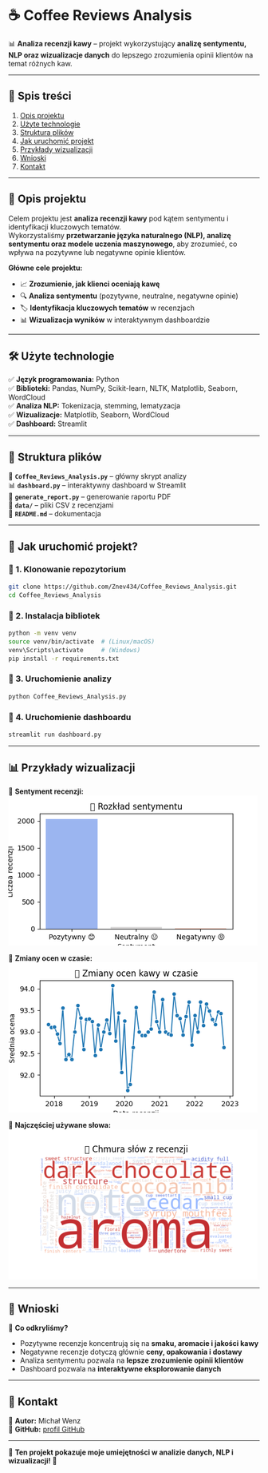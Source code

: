 # ☕ Coffee Reviews Analysis

📊 **Analiza recenzji kawy** – projekt wykorzystujący **analizę sentymentu, NLP oraz wizualizacje danych** do lepszego zrozumienia opinii klientów na temat różnych kaw.

---

## 📌 **Spis treści**
1. [Opis projektu](#opis-projektu)
2. [Użyte technologie](#użyte-technologie)
3. [Struktura plików](#struktura-plików)
4. [Jak uruchomić projekt](#jak-uruchomić-projekt)
5. [Przykłady wizualizacji](#przykłady-wizualizacji)
6. [Wnioski](#wnioski)
7. [Kontakt](#kontakt)

---

## 📌 **Opis projektu**
Celem projektu jest **analiza recenzji kawy** pod kątem sentymentu i identyfikacji kluczowych tematów.  
Wykorzystaliśmy **przetwarzanie języka naturalnego (NLP), analizę sentymentu oraz modele uczenia maszynowego**, aby zrozumieć, co wpływa na pozytywne lub negatywne opinie klientów.

**Główne cele projektu:**
- 📈 **Zrozumienie, jak klienci oceniają kawę**  
- 🔍 **Analiza sentymentu** (pozytywne, neutralne, negatywne opinie)  
- 🏷 **Identyfikacja kluczowych tematów** w recenzjach  
- 📊 **Wizualizacja wyników** w interaktywnym dashboardzie  

---

## 🛠 **Użyte technologie**
✅ **Język programowania:** Python  
✅ **Biblioteki:** Pandas, NumPy, Scikit-learn, NLTK, Matplotlib, Seaborn, WordCloud  
✅ **Analiza NLP:** Tokenizacja, stemming, lematyzacja  
✅ **Wizualizacje:** Matplotlib, Seaborn, WordCloud  
✅ **Dashboard:** Streamlit  

---

## 📂 **Struktura plików**
📄 **`Coffee_Reviews_Analysis.py`** – główny skrypt analizy  
📊 **`dashboard.py`** – interaktywny dashboard w Streamlit  
📄 **`generate_report.py`** – generowanie raportu PDF  
📂 **`data/`** – pliki CSV z recenzjami  
📄 **`README.md`** – dokumentacja  

---

## 🚀 **Jak uruchomić projekt?**
### 🔹 1. Klonowanie repozytorium  
```bash
git clone https://github.com/Znev434/Coffee_Reviews_Analysis.git
cd Coffee_Reviews_Analysis
```
### 🔹 2. Instalacja bibliotek  
```bash
python -m venv venv
source venv/bin/activate  # (Linux/macOS)
venv\Scripts\activate     # (Windows)
pip install -r requirements.txt
```
### 🔹 3. Uruchomienie analizy  
```bash
python Coffee_Reviews_Analysis.py
```
### 🔹 4. Uruchomienie dashboardu  
```bash
streamlit run dashboard.py
```

---

## 📊 **Przykłady wizualizacji**  
🔹 **Sentyment recenzji:**  
![Sentyment](visualizations/sentyment_chart.png)

🔹 **Zmiany ocen w czasie:**  
![Oceny](visualizations/rating_over_time.png)  

🔹 **Najczęściej używane słowa:**  
![Wordcloud](visualizations/wordcloud.png)

---

## 📌 **Wnioski**
📌 **Co odkryliśmy?**  
- Pozytywne recenzje koncentrują się na **smaku, aromacie i jakości kawy**  
- Negatywne recenzje dotyczą głównie **ceny, opakowania i dostawy**  
- Analiza sentymentu pozwala na **lepsze zrozumienie opinii klientów**  
- Dashboard pozwala na **interaktywne eksplorowanie danych**  

---

## 📩 **Kontakt**
👤 **Autor:** Michał Wenz  
🔗 **GitHub:** [profil GitHub](https://github.com/Znev434)  
 

---

🎯 **Ten projekt pokazuje moje umiejętności w analizie danych, NLP i wizualizacji! 🚀**

